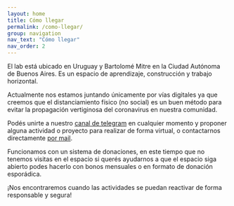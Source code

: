 ```yaml
---
layout: home
title: Cómo llegar
permalink: /como-llegar/
group: navigation
nav_text: "Cómo llegar"
nav_order: 2
---
```

El lab está ubicado en Uruguay y Bartolomé Mitre en la Ciudad Autónoma de Buenos Aires. 
Es un espacio de aprendizaje, construcción y trabajo horizontal. 

Actualmente nos estamos juntando únicamente por vías digitales ya que creemos que el 
distanciamiento físico (no social) es un buen método para evitar la propagación vertiginosa del 
coronavirus en nuestra comunidad. 

Podés unirte a nuestro [canal de telegram](/contacto/) en cualquier momento y proponer alguna 
actividad o proyecto para realizar de forma virtual,  o contactarnos directamente [por mail](/contacto/).

Funcionamos con un sistema de donaciones, en este tiempo que no tenemos visitas 
en el espacio si querés ayudarnos a que el espacio siga abierto podes hacerlo 
con bonos mensuales o en formato de donación esporádica.

¡Nos encontraremos cuando las actividades se puedan reactivar de forma responsable y segura!
